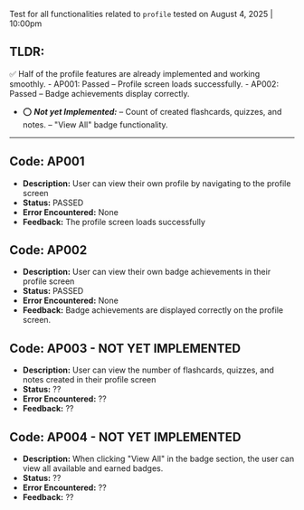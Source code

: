 Test for all functionalities related to `profile` tested on August 4, 2025 | 10:00pm

## TLDR:
✅ Half of the profile features are already implemented and working smoothly.
    - AP001: Passed – Profile screen loads successfully.
    - AP002: Passed – Badge achievements display correctly.
- ⭕ ***Not yet Implemented:***
    – Count of created flashcards, quizzes, and notes.
    – "View All" badge functionality.
---

## Code: AP001
- **Description:** User can view their own profile by navigating to the profile screen
- **Status:** PASSED
- **Error Encountered:** None
- **Feedback:** The profile screen loads successfully

## Code: AP002
- **Description:** User can view their own badge achievements in their profile screen
- **Status:** PASSED
- **Error Encountered:** None
- **Feedback:** Badge achievements are displayed correctly on the profile screen. 

## Code: AP003 - NOT YET IMPLEMENTED
- **Description:** User can view the number of flashcards, quizzes, and notes created in their profile screen
- **Status:** ??
- **Error Encountered:** ??
- **Feedback:** ??

## Code: AP004 - NOT YET IMPLEMENTED
- **Description:** When clicking "View All" in the badge section, the user can view all available and earned badges.
- **Status:** ??
- **Error Encountered:** ??
- **Feedback:** ??